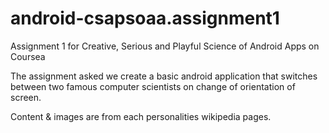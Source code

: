 android-csapsoaa.assignment1
============================

Assignment 1 for Creative, Serious and Playful Science of Android Apps  on Coursea

The assignment asked we create a basic android application that switches between two famous computer scientists on change of orientation of screen. 

Content & images are from each personalities wikipedia pages. 
